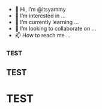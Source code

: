 - 👋 Hi, I’m @itsyammy
- 👀 I’m interested in ...
- 🌱 I’m currently learning ...
- 💞️ I’m looking to collaborate on ...
- 📫 How to reach me ...

<!---
itsyammy/itsyammy is a ✨ special ✨ repository because its `README.md` (this file) appears on your GitHub profile.
You can click the Preview link to take a look at your changes.
--->

### TEST ###

## TEST ##

# TEST #
